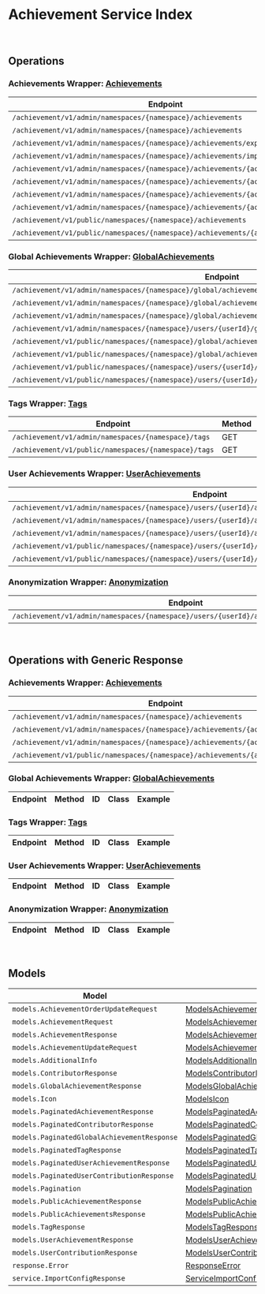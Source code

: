 # Achievement Service Index

&nbsp;

## Operations

### Achievements Wrapper:  [Achievements](../../apis/AccelByte.Sdk.Api.Achievement/Wrapper/Achievements.cs)
| Endpoint | Method | ID | Class | Example |
|---|---|---|---|---|
| `/achievement/v1/admin/namespaces/{namespace}/achievements` | GET | AdminListAchievements | [AdminListAchievements](../../apis/AccelByte.Sdk.Api.Achievement/Operation/Achievements/AdminListAchievements.cs) | [AdminListAchievements](../../samples/AccelByte.Sdk.Sample.Cli/ApiCommand/Achievement/Achievements/AdminListAchievements.cs) |
| `/achievement/v1/admin/namespaces/{namespace}/achievements` | POST | AdminCreateNewAchievement | [AdminCreateNewAchievement](../../apis/AccelByte.Sdk.Api.Achievement/Operation/Achievements/AdminCreateNewAchievement.cs) | [AdminCreateNewAchievement](../../samples/AccelByte.Sdk.Sample.Cli/ApiCommand/Achievement/Achievements/AdminCreateNewAchievement.cs) |
| `/achievement/v1/admin/namespaces/{namespace}/achievements/export` | GET | ExportAchievements | [ExportAchievements](../../apis/AccelByte.Sdk.Api.Achievement/Operation/Achievements/ExportAchievements.cs) | [ExportAchievements](../../samples/AccelByte.Sdk.Sample.Cli/ApiCommand/Achievement/Achievements/ExportAchievements.cs) |
| `/achievement/v1/admin/namespaces/{namespace}/achievements/import` | POST | ImportAchievements | [ImportAchievements](../../apis/AccelByte.Sdk.Api.Achievement/Operation/Achievements/ImportAchievements.cs) | [ImportAchievements](../../samples/AccelByte.Sdk.Sample.Cli/ApiCommand/Achievement/Achievements/ImportAchievements.cs) |
| `/achievement/v1/admin/namespaces/{namespace}/achievements/{achievementCode}` | GET | AdminGetAchievement | [AdminGetAchievement](../../apis/AccelByte.Sdk.Api.Achievement/Operation/Achievements/AdminGetAchievement.cs) | [AdminGetAchievement](../../samples/AccelByte.Sdk.Sample.Cli/ApiCommand/Achievement/Achievements/AdminGetAchievement.cs) |
| `/achievement/v1/admin/namespaces/{namespace}/achievements/{achievementCode}` | PUT | AdminUpdateAchievement | [AdminUpdateAchievement](../../apis/AccelByte.Sdk.Api.Achievement/Operation/Achievements/AdminUpdateAchievement.cs) | [AdminUpdateAchievement](../../samples/AccelByte.Sdk.Sample.Cli/ApiCommand/Achievement/Achievements/AdminUpdateAchievement.cs) |
| `/achievement/v1/admin/namespaces/{namespace}/achievements/{achievementCode}` | DELETE | AdminDeleteAchievement | [AdminDeleteAchievement](../../apis/AccelByte.Sdk.Api.Achievement/Operation/Achievements/AdminDeleteAchievement.cs) | [AdminDeleteAchievement](../../samples/AccelByte.Sdk.Sample.Cli/ApiCommand/Achievement/Achievements/AdminDeleteAchievement.cs) |
| `/achievement/v1/admin/namespaces/{namespace}/achievements/{achievementCode}` | PATCH | AdminUpdateAchievementListOrder | [AdminUpdateAchievementListOrder](../../apis/AccelByte.Sdk.Api.Achievement/Operation/Achievements/AdminUpdateAchievementListOrder.cs) | [AdminUpdateAchievementListOrder](../../samples/AccelByte.Sdk.Sample.Cli/ApiCommand/Achievement/Achievements/AdminUpdateAchievementListOrder.cs) |
| `/achievement/v1/public/namespaces/{namespace}/achievements` | GET | PublicListAchievements | [PublicListAchievements](../../apis/AccelByte.Sdk.Api.Achievement/Operation/Achievements/PublicListAchievements.cs) | [PublicListAchievements](../../samples/AccelByte.Sdk.Sample.Cli/ApiCommand/Achievement/Achievements/PublicListAchievements.cs) |
| `/achievement/v1/public/namespaces/{namespace}/achievements/{achievementCode}` | GET | PublicGetAchievement | [PublicGetAchievement](../../apis/AccelByte.Sdk.Api.Achievement/Operation/Achievements/PublicGetAchievement.cs) | [PublicGetAchievement](../../samples/AccelByte.Sdk.Sample.Cli/ApiCommand/Achievement/Achievements/PublicGetAchievement.cs) |

### Global Achievements Wrapper:  [GlobalAchievements](../../apis/AccelByte.Sdk.Api.Achievement/Wrapper/GlobalAchievements.cs)
| Endpoint | Method | ID | Class | Example |
|---|---|---|---|---|
| `/achievement/v1/admin/namespaces/{namespace}/global/achievements` | GET | AdminListGlobalAchievements | [AdminListGlobalAchievements](../../apis/AccelByte.Sdk.Api.Achievement/Operation/GlobalAchievements/AdminListGlobalAchievements.cs) | [AdminListGlobalAchievements](../../samples/AccelByte.Sdk.Sample.Cli/ApiCommand/Achievement/GlobalAchievements/AdminListGlobalAchievements.cs) |
| `/achievement/v1/admin/namespaces/{namespace}/global/achievements/{achievementCode}/contributors` | GET | AdminListGlobalAchievementContributors | [AdminListGlobalAchievementContributors](../../apis/AccelByte.Sdk.Api.Achievement/Operation/GlobalAchievements/AdminListGlobalAchievementContributors.cs) | [AdminListGlobalAchievementContributors](../../samples/AccelByte.Sdk.Sample.Cli/ApiCommand/Achievement/GlobalAchievements/AdminListGlobalAchievementContributors.cs) |
| `/achievement/v1/admin/namespaces/{namespace}/global/achievements/{achievementCode}/reset` | DELETE | ResetGlobalAchievement | [ResetGlobalAchievement](../../apis/AccelByte.Sdk.Api.Achievement/Operation/GlobalAchievements/ResetGlobalAchievement.cs) | [ResetGlobalAchievement](../../samples/AccelByte.Sdk.Sample.Cli/ApiCommand/Achievement/GlobalAchievements/ResetGlobalAchievement.cs) |
| `/achievement/v1/admin/namespaces/{namespace}/users/{userId}/global/achievements` | GET | AdminListUserContributions | [AdminListUserContributions](../../apis/AccelByte.Sdk.Api.Achievement/Operation/GlobalAchievements/AdminListUserContributions.cs) | [AdminListUserContributions](../../samples/AccelByte.Sdk.Sample.Cli/ApiCommand/Achievement/GlobalAchievements/AdminListUserContributions.cs) |
| `/achievement/v1/public/namespaces/{namespace}/global/achievements` | GET | PublicListGlobalAchievements | [PublicListGlobalAchievements](../../apis/AccelByte.Sdk.Api.Achievement/Operation/GlobalAchievements/PublicListGlobalAchievements.cs) | [PublicListGlobalAchievements](../../samples/AccelByte.Sdk.Sample.Cli/ApiCommand/Achievement/GlobalAchievements/PublicListGlobalAchievements.cs) |
| `/achievement/v1/public/namespaces/{namespace}/global/achievements/{achievementCode}/contributors` | GET | ListGlobalAchievementContributors | [ListGlobalAchievementContributors](../../apis/AccelByte.Sdk.Api.Achievement/Operation/GlobalAchievements/ListGlobalAchievementContributors.cs) | [ListGlobalAchievementContributors](../../samples/AccelByte.Sdk.Sample.Cli/ApiCommand/Achievement/GlobalAchievements/ListGlobalAchievementContributors.cs) |
| `/achievement/v1/public/namespaces/{namespace}/users/{userId}/global/achievements` | GET | ListUserContributions | [ListUserContributions](../../apis/AccelByte.Sdk.Api.Achievement/Operation/GlobalAchievements/ListUserContributions.cs) | [ListUserContributions](../../samples/AccelByte.Sdk.Sample.Cli/ApiCommand/Achievement/GlobalAchievements/ListUserContributions.cs) |
| `/achievement/v1/public/namespaces/{namespace}/users/{userId}/global/achievements/{achievementCode}/claim` | POST | ClaimGlobalAchievementReward | [ClaimGlobalAchievementReward](../../apis/AccelByte.Sdk.Api.Achievement/Operation/GlobalAchievements/ClaimGlobalAchievementReward.cs) | [ClaimGlobalAchievementReward](../../samples/AccelByte.Sdk.Sample.Cli/ApiCommand/Achievement/GlobalAchievements/ClaimGlobalAchievementReward.cs) |

### Tags Wrapper:  [Tags](../../apis/AccelByte.Sdk.Api.Achievement/Wrapper/Tags.cs)
| Endpoint | Method | ID | Class | Example |
|---|---|---|---|---|
| `/achievement/v1/admin/namespaces/{namespace}/tags` | GET | AdminListTags | [AdminListTags](../../apis/AccelByte.Sdk.Api.Achievement/Operation/Tags/AdminListTags.cs) | [AdminListTags](../../samples/AccelByte.Sdk.Sample.Cli/ApiCommand/Achievement/Tags/AdminListTags.cs) |
| `/achievement/v1/public/namespaces/{namespace}/tags` | GET | PublicListTags | [PublicListTags](../../apis/AccelByte.Sdk.Api.Achievement/Operation/Tags/PublicListTags.cs) | [PublicListTags](../../samples/AccelByte.Sdk.Sample.Cli/ApiCommand/Achievement/Tags/PublicListTags.cs) |

### User Achievements Wrapper:  [UserAchievements](../../apis/AccelByte.Sdk.Api.Achievement/Wrapper/UserAchievements.cs)
| Endpoint | Method | ID | Class | Example |
|---|---|---|---|---|
| `/achievement/v1/admin/namespaces/{namespace}/users/{userId}/achievements` | GET | AdminListUserAchievements | [AdminListUserAchievements](../../apis/AccelByte.Sdk.Api.Achievement/Operation/UserAchievements/AdminListUserAchievements.cs) | [AdminListUserAchievements](../../samples/AccelByte.Sdk.Sample.Cli/ApiCommand/Achievement/UserAchievements/AdminListUserAchievements.cs) |
| `/achievement/v1/admin/namespaces/{namespace}/users/{userId}/achievements/{achievementCode}/reset` | DELETE | AdminResetAchievement | [AdminResetAchievement](../../apis/AccelByte.Sdk.Api.Achievement/Operation/UserAchievements/AdminResetAchievement.cs) | [AdminResetAchievement](../../samples/AccelByte.Sdk.Sample.Cli/ApiCommand/Achievement/UserAchievements/AdminResetAchievement.cs) |
| `/achievement/v1/admin/namespaces/{namespace}/users/{userId}/achievements/{achievementCode}/unlock` | PUT | AdminUnlockAchievement | [AdminUnlockAchievement](../../apis/AccelByte.Sdk.Api.Achievement/Operation/UserAchievements/AdminUnlockAchievement.cs) | [AdminUnlockAchievement](../../samples/AccelByte.Sdk.Sample.Cli/ApiCommand/Achievement/UserAchievements/AdminUnlockAchievement.cs) |
| `/achievement/v1/public/namespaces/{namespace}/users/{userId}/achievements` | GET | PublicListUserAchievements | [PublicListUserAchievements](../../apis/AccelByte.Sdk.Api.Achievement/Operation/UserAchievements/PublicListUserAchievements.cs) | [PublicListUserAchievements](../../samples/AccelByte.Sdk.Sample.Cli/ApiCommand/Achievement/UserAchievements/PublicListUserAchievements.cs) |
| `/achievement/v1/public/namespaces/{namespace}/users/{userId}/achievements/{achievementCode}/unlock` | PUT | PublicUnlockAchievement | [PublicUnlockAchievement](../../apis/AccelByte.Sdk.Api.Achievement/Operation/UserAchievements/PublicUnlockAchievement.cs) | [PublicUnlockAchievement](../../samples/AccelByte.Sdk.Sample.Cli/ApiCommand/Achievement/UserAchievements/PublicUnlockAchievement.cs) |

### Anonymization Wrapper:  [Anonymization](../../apis/AccelByte.Sdk.Api.Achievement/Wrapper/Anonymization.cs)
| Endpoint | Method | ID | Class | Example |
|---|---|---|---|---|
| `/achievement/v1/admin/namespaces/{namespace}/users/{userId}/anonymization/achievements` | DELETE | AdminAnonymizeUserAchievement | [AdminAnonymizeUserAchievement](../../apis/AccelByte.Sdk.Api.Achievement/Operation/Anonymization/AdminAnonymizeUserAchievement.cs) | [AdminAnonymizeUserAchievement](../../samples/AccelByte.Sdk.Sample.Cli/ApiCommand/Achievement/Anonymization/AdminAnonymizeUserAchievement.cs) |


&nbsp;

## Operations with Generic Response

### Achievements Wrapper:  [Achievements](../../apis/AccelByte.Sdk.Api.Achievement/Wrapper/Achievements.cs)
| Endpoint | Method | ID | Class | Example |
|---|---|---|---|---|
| `/achievement/v1/admin/namespaces/{namespace}/achievements` | POST | AdminCreateNewAchievement | [AdminCreateNewAchievement](../../apis/AccelByte.Sdk.Api.Achievement/Operation/Achievements/AdminCreateNewAchievement.cs) | [AdminCreateNewAchievement](../../samples/AccelByte.Sdk.Sample.Cli/ApiCommand/Achievement/Achievements/AdminCreateNewAchievement.cs) |
| `/achievement/v1/admin/namespaces/{namespace}/achievements/{achievementCode}` | GET | AdminGetAchievement | [AdminGetAchievement](../../apis/AccelByte.Sdk.Api.Achievement/Operation/Achievements/AdminGetAchievement.cs) | [AdminGetAchievement](../../samples/AccelByte.Sdk.Sample.Cli/ApiCommand/Achievement/Achievements/AdminGetAchievement.cs) |
| `/achievement/v1/admin/namespaces/{namespace}/achievements/{achievementCode}` | PUT | AdminUpdateAchievement | [AdminUpdateAchievement](../../apis/AccelByte.Sdk.Api.Achievement/Operation/Achievements/AdminUpdateAchievement.cs) | [AdminUpdateAchievement](../../samples/AccelByte.Sdk.Sample.Cli/ApiCommand/Achievement/Achievements/AdminUpdateAchievement.cs) |
| `/achievement/v1/public/namespaces/{namespace}/achievements/{achievementCode}` | GET | PublicGetAchievement | [PublicGetAchievement](../../apis/AccelByte.Sdk.Api.Achievement/Operation/Achievements/PublicGetAchievement.cs) | [PublicGetAchievement](../../samples/AccelByte.Sdk.Sample.Cli/ApiCommand/Achievement/Achievements/PublicGetAchievement.cs) |

### Global Achievements Wrapper:  [GlobalAchievements](../../apis/AccelByte.Sdk.Api.Achievement/Wrapper/GlobalAchievements.cs)
| Endpoint | Method | ID | Class | Example |
|---|---|---|---|---|

### Tags Wrapper:  [Tags](../../apis/AccelByte.Sdk.Api.Achievement/Wrapper/Tags.cs)
| Endpoint | Method | ID | Class | Example |
|---|---|---|---|---|

### User Achievements Wrapper:  [UserAchievements](../../apis/AccelByte.Sdk.Api.Achievement/Wrapper/UserAchievements.cs)
| Endpoint | Method | ID | Class | Example |
|---|---|---|---|---|

### Anonymization Wrapper:  [Anonymization](../../apis/AccelByte.Sdk.Api.Achievement/Wrapper/Anonymization.cs)
| Endpoint | Method | ID | Class | Example |
|---|---|---|---|---|


&nbsp;

## Models

| Model | Class |
|---|---|
| `models.AchievementOrderUpdateRequest` | [ModelsAchievementOrderUpdateRequest](../../apis/AccelByte.Sdk.Api.Achievement/Model/ModelsAchievementOrderUpdateRequest.cs) |
| `models.AchievementRequest` | [ModelsAchievementRequest](../../apis/AccelByte.Sdk.Api.Achievement/Model/ModelsAchievementRequest.cs) |
| `models.AchievementResponse` | [ModelsAchievementResponse](../../apis/AccelByte.Sdk.Api.Achievement/Model/ModelsAchievementResponse.cs) |
| `models.AchievementUpdateRequest` | [ModelsAchievementUpdateRequest](../../apis/AccelByte.Sdk.Api.Achievement/Model/ModelsAchievementUpdateRequest.cs) |
| `models.AdditionalInfo` | [ModelsAdditionalInfo](../../apis/AccelByte.Sdk.Api.Achievement/Model/ModelsAdditionalInfo.cs) |
| `models.ContributorResponse` | [ModelsContributorResponse](../../apis/AccelByte.Sdk.Api.Achievement/Model/ModelsContributorResponse.cs) |
| `models.GlobalAchievementResponse` | [ModelsGlobalAchievementResponse](../../apis/AccelByte.Sdk.Api.Achievement/Model/ModelsGlobalAchievementResponse.cs) |
| `models.Icon` | [ModelsIcon](../../apis/AccelByte.Sdk.Api.Achievement/Model/ModelsIcon.cs) |
| `models.PaginatedAchievementResponse` | [ModelsPaginatedAchievementResponse](../../apis/AccelByte.Sdk.Api.Achievement/Model/ModelsPaginatedAchievementResponse.cs) |
| `models.PaginatedContributorResponse` | [ModelsPaginatedContributorResponse](../../apis/AccelByte.Sdk.Api.Achievement/Model/ModelsPaginatedContributorResponse.cs) |
| `models.PaginatedGlobalAchievementResponse` | [ModelsPaginatedGlobalAchievementResponse](../../apis/AccelByte.Sdk.Api.Achievement/Model/ModelsPaginatedGlobalAchievementResponse.cs) |
| `models.PaginatedTagResponse` | [ModelsPaginatedTagResponse](../../apis/AccelByte.Sdk.Api.Achievement/Model/ModelsPaginatedTagResponse.cs) |
| `models.PaginatedUserAchievementResponse` | [ModelsPaginatedUserAchievementResponse](../../apis/AccelByte.Sdk.Api.Achievement/Model/ModelsPaginatedUserAchievementResponse.cs) |
| `models.PaginatedUserContributionResponse` | [ModelsPaginatedUserContributionResponse](../../apis/AccelByte.Sdk.Api.Achievement/Model/ModelsPaginatedUserContributionResponse.cs) |
| `models.Pagination` | [ModelsPagination](../../apis/AccelByte.Sdk.Api.Achievement/Model/ModelsPagination.cs) |
| `models.PublicAchievementResponse` | [ModelsPublicAchievementResponse](../../apis/AccelByte.Sdk.Api.Achievement/Model/ModelsPublicAchievementResponse.cs) |
| `models.PublicAchievementsResponse` | [ModelsPublicAchievementsResponse](../../apis/AccelByte.Sdk.Api.Achievement/Model/ModelsPublicAchievementsResponse.cs) |
| `models.TagResponse` | [ModelsTagResponse](../../apis/AccelByte.Sdk.Api.Achievement/Model/ModelsTagResponse.cs) |
| `models.UserAchievementResponse` | [ModelsUserAchievementResponse](../../apis/AccelByte.Sdk.Api.Achievement/Model/ModelsUserAchievementResponse.cs) |
| `models.UserContributionResponse` | [ModelsUserContributionResponse](../../apis/AccelByte.Sdk.Api.Achievement/Model/ModelsUserContributionResponse.cs) |
| `response.Error` | [ResponseError](../../apis/AccelByte.Sdk.Api.Achievement/Model/ResponseError.cs) |
| `service.ImportConfigResponse` | [ServiceImportConfigResponse](../../apis/AccelByte.Sdk.Api.Achievement/Model/ServiceImportConfigResponse.cs) |
